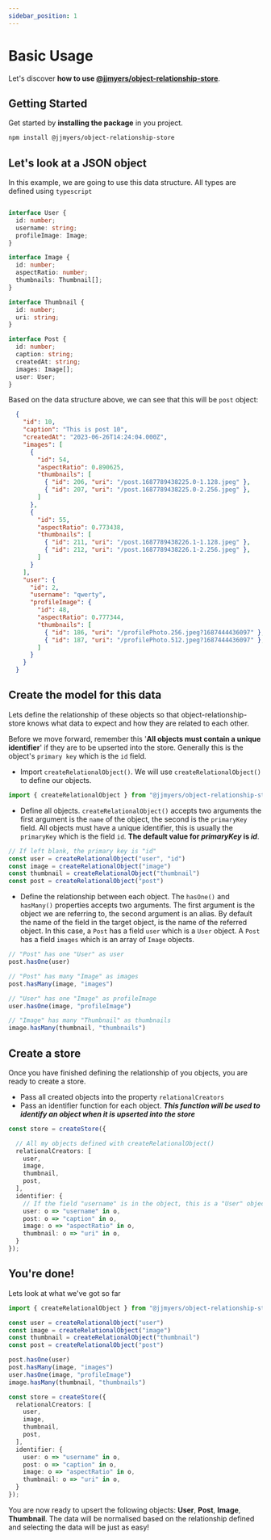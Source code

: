 ```yaml
---
sidebar_position: 1
---
```


# Basic Usage

Let's discover **how to use [@jjmyers/object-relationship-store](https://www.npmjs.com/package/@jjmyers/object-relationship-store)**.

## Getting Started

Get started by **installing the package** in you project.

```bash
npm install @jjmyers/object-relationship-store
```

## Let's look at a JSON object

In this example, we are going to use this data structure. All types are defined using `typescript`

```ts

interface User {
  id: number;
  username: string;
  profileImage: Image;
}

interface Image {
  id: number;
  aspectRatio: number;
  thumbnails: Thumbnail[];
}

interface Thumbnail {
  id: number;
  uri: string;
}

interface Post {
  id: number;
  caption: string;
  createdAt: string;
  images: Image[];
  user: User;
}

```

Based on the data structure above, we can see that this will be `post` object:

```json
  {
    "id": 10,
    "caption": "This is post 10",
    "createdAt": "2023-06-26T14:24:04.000Z",
    "images": [
      {
        "id": 54,
        "aspectRatio": 0.890625,
        "thumbnails": [
          { "id": 206, "uri": "/post.1687789438225.0-1.128.jpeg" },
          { "id": 207, "uri": "/post.1687789438225.0-2.256.jpeg" },
        ]
      },
      {
        "id": 55,
        "aspectRatio": 0.773438,
        "thumbnails": [
          { "id": 211, "uri": "/post.1687789438226.1-1.128.jpeg" },
          { "id": 212, "uri": "/post.1687789438226.1-2.256.jpeg" },
        ]
      }
    ],
    "user": {
      "id": 2,
      "username": "qwerty",
      "profileImage": {
        "id": 48,
        "aspectRatio": 0.777344,
        "thumbnails": [
          { "id": 186, "uri": "/profilePhoto.256.jpeg?1687444436097" },
          { "id": 187, "uri": "/profilePhoto.512.jpeg?1687444436097" },
        ]
      }
    }
  }
```

## Create the model for this data

Lets define the relationship of these objects so that object-relationship-store knows what data to expect and how they are related to each other.

Before we move forward, remember this '**All objects must contain a unique identifier**' if they are to be upserted into the store. Generally this is the object's `primary key` which is the `id` field.

- Import `createRelationalObject()`. We will use `createRelationalObject()` to define our objects.

```ts
import { createRelationalObject } from "@jjmyers/object-relationship-store";
```

- Define all objects. `createRelationalObject()` accepts two arguments
the first argument is the `name` of the object, the second is the `primaryKey` field. All objects must have a unique identifier, this is usually the `primaryKey` which is the field `id`. **The default value for *primaryKey* is *id***.

```ts
// If left blank, the primary key is "id"
const user = createRelationalObject("user", "id")
const image = createRelationalObject("image")
const thumbnail = createRelationalObject("thumbnail")
const post = createRelationalObject("post")
```

- Define the relationship between each object. The `hasOne()` and `hasMany()` properties accepts two arguments. The first argument is the object we are referring to, the second argument is an alias. By default the name of the field in the target object, is the name of the referred object. In this case, a `Post` has a field `user` which is a `User` object. A `Post` has a field `images` which is an array of `Image` objects.

```ts
// "Post" has one "User" as user
post.hasOne(user)

// "Post" has many "Image" as images
post.hasMany(image, "images")

// "User" has one "Image" as profileImage
user.hasOne(image, "profileImage")

// "Image" has many "Thumbnail" as thumbnails
image.hasMany(thumbnail, "thumbnails")
```

## Create a store

Once you have finished defining the relationship of you objects, you are ready to create a store.

- Pass all created objects into the property `relationalCreators`
- Pass an identifier function for each object. ***This function will be used to identify an object when it is upserted into the store***

```ts
const store = createStore({

  // All my objects defined with createRelationalObject()
  relationalCreators: [
    user,
    image,
    thumbnail,
    post,
  ],
  identifier: {
    // If the field "username" is in the object, this is a "User" object.
    user: o => "username" in o,
    post: o => "caption" in o,
    image: o => "aspectRatio" in o,
    thumbnail: o => "uri" in o,
  }
});
```

## You're done!

Lets look at what we've got so far

```ts
import { createRelationalObject } from "@jjmyers/object-relationship-store";

const user = createRelationalObject("user")
const image = createRelationalObject("image")
const thumbnail = createRelationalObject("thumbnail")
const post = createRelationalObject("post")

post.hasOne(user)
post.hasMany(image, "images")
user.hasOne(image, "profileImage")
image.hasMany(thumbnail, "thumbnails")

const store = createStore({
  relationalCreators: [
    user,
    image,
    thumbnail,
    post,
  ],
  identifier: {
    user: o => "username" in o,
    post: o => "caption" in o,
    image: o => "aspectRatio" in o,
    thumbnail: o => "uri" in o,
  }
});
```

You are now ready to upsert the following objects: **User**, **Post**, **Image**, **Thumbnail**. The data will be normalised based on the relationship defined and selecting the data will be just as easy!